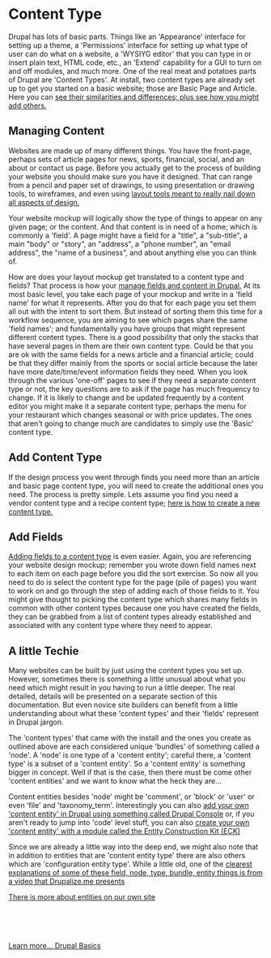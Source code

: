 
# Content Type

Drupal has lots of basic parts.  Things like an 'Appearance' interface for setting up a theme, a 'Permissions' interface for setting up what type of user can do what on a website, a 'WYSIYG editor' that you can type in or insert plain text, HTML code, etc., an 'Extend' capability for a GUI to turn on and off modules, and much more.  One of the real meat and potatoes parts of Drupal are 'Content Types'.  At install,  two content types are already set up to get you started on a basic website; those are Basic Page and Article.  Here you can [see their similarities and differences; plus see how you might add others.](https://www.youtube.com/watch?v=MZu12T6493w)

## Managing Content

Websites are made up of many different things.  You have the front-page, perhaps sets of article pages for news, sports, financial, social, and an about or contact us page.   Before you actually get to the process of building your website you should make sure you have it designed.  That can range from a pencil and paper set of drawings, to using presentation or drawing tools, to wireframes, and even using [layout tools meant to really nail down all aspects of design.](../chapters.md#layout)

Your website mockup will logically show the type of things to appear on any given page; or the content.  And that content is in need of a home; which is commonly a 'field'.   A page might have a field for a "title", a "sub-title", a main "body" or "story", an "address", a "phone number", an "email address", the "name of a business", and about anything else you can think of.

How are does your layout mockup get translated to a content type and fields?  That process is how your [manage fields and content in Drupal.](https://www.webwash.net/courses/managing-fields-and-content-types-in-drupal/)  At its most basic level, you take each page of your mockup and write in a 'field name' for what it represents.  After you do that for each page you set them all out with the intent to sort them.  But instead of sorting them this time for a workflow sequence, you are aiming to see which pages share the same 'field names'; and fundamentally you have groups that might represent different content types.  There is a good possibility that only the stacks that have several pages in them are their own content type.  Could be that you are ok with the same fields for a news article and a financial article; could be that they differ mainly from the sports or social article because the later have more date/time/event information fields they need.  When you look through the various 'one-off' pages to see if they need a separate content type or not, the key questions are to ask if the page has much frequency to change.  If it is likely to change and be updated frequently by a content editor you might make it a separate content type; perhaps the menu for your restaurant which changes seasonal or with price updates.  The ones that aren't going to change much are candidates to simply use the 'Basic' content type.


## Add Content Type

If the design process you went through finds you need more than an article and basic page content type, you will need to create the additional ones you need.  The process is pretty simple.  Lets assume you find you need a vendor content type and a recipe content type; [here is how to create a new content type.](https://www.youtube.com/watch?v=vyvqiaaGM1k)

## Add Fields

[Adding fields to a content type](https://www.youtube.com/watch?v=CZpfR9WbVcQ) is even easier.  Again, you are referencing your website design mockup; remember you wrote down field names next to each item on each page before you did the sort exercise.  So now all you need to do is select the content type for the page (pile of pages) you want to work on and go through the step of adding each of those fields to it.  You might give thought to picking the content type which shares many fields in common with other content types because one you have created the fields, they can be grabbed from a list of content types already established and associated with any content type where they need to appear.

## A little Techie

Many websites can be built by just using the content types you set up.  However, sometimes there is something a little unusual about what you need which might result in you having to run a little deeper.  The real detailed, details will be presented on a separate section of this documentation.  But even novice site builders can benefit from a little understanding about what these 'content types' and their 'fields' represent in Drupal jargon.

The 'content types' that came with the install and the ones you create as outlined above are each considered unique 'bundles' of something called a 'node'.   A 'node' is one type of a 'content entity'; careful there, a 'content type' is a subset of a 'content entity'.  So a 'content entity' is something bigger in concept.  Well if that is the case, then there must be come other 'content entities' and we want to know what the heck they are…

Content entities besides 'node' might be 'comment', or 'block' or 'user' or even 'file' and 'taxonomy_term'.  Interestingly you can also [add your own 'content entity' in Drupal using something called Drupal Console](https://www.youtube.com/watch?v=leodwoFUm54) or, if you aren't ready to jump into 'code' level stuff, you can also [create your own 'content entity' with a module called the Entity Construction Kit (ECK)](https://www.youtube.com/watch?v=9eDyAWE5WHw)

Since we are already a little way into the deep end, we might also note that in addition to entities that are 'content entity type' there are also others which are 'configuration entity type'.  While a little old, one of the [clearest explanations of some of these field, node, type, bundle, entity things is from a video that Drupalize.me presents](https://www.youtube.com/watch?v=coephBu07Ks)

[There is more about entities on our own site](../book/archandentities.md)


<br>
<br>
<br>

[Learn more... Drupal Basics](../chapters.md#drupal-basics)
